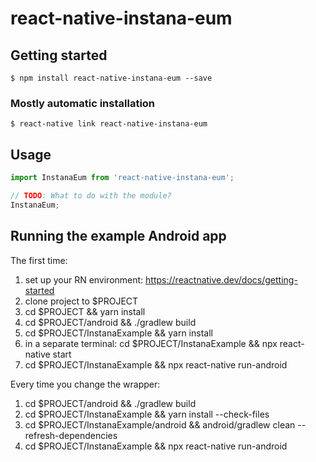 # react-native-instana-eum

## Getting started

`$ npm install react-native-instana-eum --save`

### Mostly automatic installation

`$ react-native link react-native-instana-eum`

## Usage
```javascript
import InstanaEum from 'react-native-instana-eum';

// TODO: What to do with the module?
InstanaEum;
```

## Running the example Android app

The first time:
1. set up your RN environment: https://reactnative.dev/docs/getting-started
2. clone project to $PROJECT
3. cd $PROJECT &&  yarn install
4. cd $PROJECT/android && ./gradlew build
5. cd $PROJECT/InstanaExample && yarn install
6. in a separate terminal: cd $PROJECT/InstanaExample && npx react-native start
7. cd $PROJECT/InstanaExample && npx react-native run-android


Every time you change the wrapper:
1. cd $PROJECT/android && ./gradlew build
2. cd $PROJECT/InstanaExample && yarn install --check-files
3. cd $PROJECT/InstanaExample/android && android/gradlew clean --refresh-dependencies
4. cd $PROJECT/InstanaExample && npx react-native run-android

